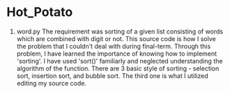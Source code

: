 # Hot_Potato

1) word.py 
  The requirement was sorting of a given list consisting of words which are combined with digit or not. This source code is how I solve the problem that I couldn't deal with during final-term. Through this problem, I have learned the importance of knowing how to implement 'sorting'. I have used 'sort()' familiarly and neglected understanding the algorithm of the function. There are 3 basic style of sorting - selection sort, insertion sort, and bubble sort. The third one is what I utilized editing my source code.
